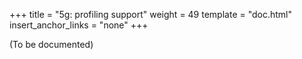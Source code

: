 +++
title = "5g: profiling support"
weight = 49
template = "doc.html"
insert_anchor_links = "none"
+++

(To be documented)